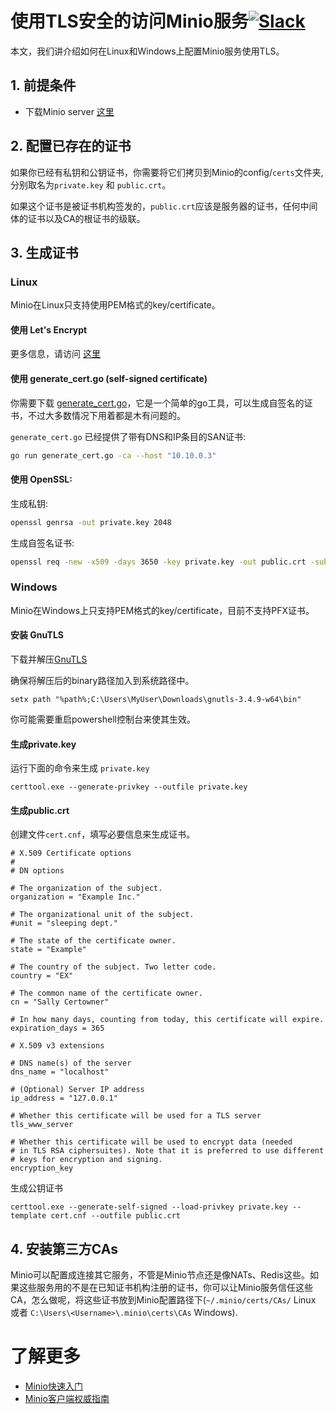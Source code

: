 # 使用TLS安全的访问Minio服务[![Slack](https://slack.minio.io/slack?type=svg)](https://slack.minio.io)

本文，我们讲介绍如何在Linux和Windows上配置Minio服务使用TLS。

## 1. 前提条件

* 下载Minio server [这里](https://docs.minio.io/docs/minio-quickstart-guide)

## 2. 配置已存在的证书

如果你已经有私钥和公钥证书，你需要将它们拷贝到Minio的config/`certs`文件夹,分别取名为`private.key` 和 `public.crt`。

如果这个证书是被证书机构签发的，`public.crt`应该是服务器的证书，任何中间体的证书以及CA的根证书的级联。 

## 3. 生成证书

### Linux

Minio在Linux只支持使用PEM格式的key/certificate。

#### 使用 Let's Encrypt

更多信息，请访问 [这里](https://docs.minio.io/cn/generate-let-s-encypt-certificate-using-concert-for-minio)

#### 使用 generate_cert.go (self-signed certificate)

你需要下载 [generate_cert.go](https://golang.org/src/crypto/tls/generate_cert.go?m=text)，它是一个简单的go工具，可以生成自签名的证书，不过大多数情况下用着都是木有问题的。

`generate_cert.go` 已经提供了带有DNS和IP条目的SAN证书:

```sh
go run generate_cert.go -ca --host "10.10.0.3"
```

#### 使用 OpenSSL:

生成私钥:

```sh
openssl genrsa -out private.key 2048
```

生成自签名证书:

```sh
openssl req -new -x509 -days 3650 -key private.key -out public.crt -subj "/C=US/ST=state/L=location/O=organization/CN=domain"
```

### Windows

Minio在Windows上只支持PEM格式的key/certificate，目前不支持PFX证书。

#### 安装 GnuTLS

下载并解压[GnuTLS](http://www.gnutls.org/download.html)

确保将解压后的binary路径加入到系统路径中。

```
setx path "%path%;C:\Users\MyUser\Downloads\gnutls-3.4.9-w64\bin"
```

你可能需要重启powershell控制台来使其生效。

#### 生成private.key

运行下面的命令来生成 `private.key`

```
certtool.exe --generate-privkey --outfile private.key 
```

#### 生成public.crt

创建文件`cert.cnf`，填写必要信息来生成证书。

```
# X.509 Certificate options
#
# DN options

# The organization of the subject.
organization = "Example Inc."

# The organizational unit of the subject.
#unit = "sleeping dept."

# The state of the certificate owner.
state = "Example"

# The country of the subject. Two letter code.
country = "EX"

# The common name of the certificate owner.
cn = "Sally Certowner"

# In how many days, counting from today, this certificate will expire.
expiration_days = 365

# X.509 v3 extensions

# DNS name(s) of the server
dns_name = "localhost"

# (Optional) Server IP address
ip_address = "127.0.0.1"

# Whether this certificate will be used for a TLS server
tls_www_server

# Whether this certificate will be used to encrypt data (needed
# in TLS RSA ciphersuites). Note that it is preferred to use different
# keys for encryption and signing.
encryption_key
```

生成公钥证书

```
certtool.exe --generate-self-signed --load-privkey private.key --template cert.cnf --outfile public.crt 
```

## 4. 安装第三方CAs

Minio可以配置成连接其它服务，不管是Minio节点还是像NATs、Redis这些。如果这些服务用的不是在已知证书机构注册的证书，你可以让Minio服务信任这些CA，怎么做呢，将这些证书放到Minio配置路径下(`~/.minio/certs/CAs/` Linux 或者 `C:\Users\<Username>\.minio\certs\CAs` Windows).

# 了解更多
* [Minio快速入门](https://docs.minio.io/cn/minio-quickstart-guide)
* [Minio客户端权威指南](https://docs.minio.io/cn/minio-client-complete-guide)
